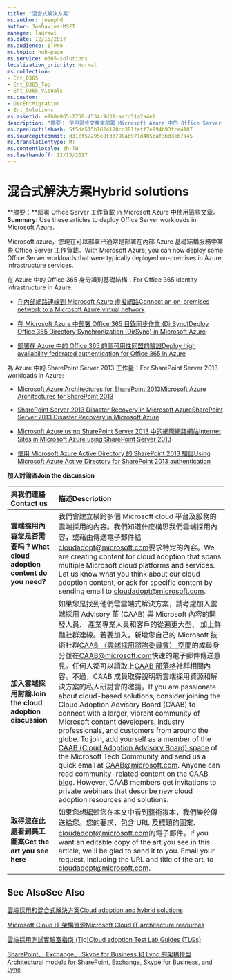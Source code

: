 ```yaml
---
title: "混合式解決方案"
ms.author: josephd
author: JoeDavies-MSFT
manager: laurawi
ms.date: 12/15/2017
ms.audience: ITPro
ms.topic: hub-page
ms.service: o365-solutions
localization_priority: Normal
ms.collection:
- Ent_O365
- Ent_O365_Top
- Ent_O365_Visuals
ms.custom:
- DecEntMigration
- Ent_Solutions
ms.assetid: e9b8e065-2750-4534-9d39-aafd51a2a4e2
description: "摘要： 使用這些文章來部署 Microsoft Azure 中的 Office Server 工作負載。"
ms.openlocfilehash: 5f5de515b1624128cd381feff7e994b93fce4187
ms.sourcegitcommit: d31cf57295e8f3d798ab971d405baf3bd3eb7a45
ms.translationtype: MT
ms.contentlocale: zh-TW
ms.lasthandoff: 12/15/2017
---
```

# <a name="hybrid-solutions"></a><span data-ttu-id="63fe4-103">混合式解決方案</span><span class="sxs-lookup"><span data-stu-id="63fe4-103">Hybrid solutions</span></span>

 <span data-ttu-id="63fe4-104">**摘要：**部署 Office Server 工作負載 in Microsoft Azure 中使用這些文章。</span><span class="sxs-lookup"><span data-stu-id="63fe4-104">**Summary:** Use these articles to deploy Office Server workloads in Microsoft Azure.</span></span>
  
<span data-ttu-id="63fe4-105">Microsoft azure，您現在可以部署已通常是部署在內部 Azure 基礎結構服務中某些 Office Server 工作負載。</span><span class="sxs-lookup"><span data-stu-id="63fe4-105">With Microsoft Azure, you can now deploy some Office Server workloads that were typically deployed on-premises in Azure infrastructure services.</span></span>
  
<span data-ttu-id="63fe4-106">在 Azure 中的 Office 365 身分識別基礎結構：</span><span class="sxs-lookup"><span data-stu-id="63fe4-106">For Office 365 identity infrastructure in Azure:</span></span>
  
- [<span data-ttu-id="63fe4-107">在內部網路連線到 Microsoft Azure 虛擬網路</span><span class="sxs-lookup"><span data-stu-id="63fe4-107">Connect an on-premises network to a Microsoft Azure virtual network</span></span>](connect-an-on-premises-network-to-a-microsoft-azure-virtual-network.md)
    
- [<span data-ttu-id="63fe4-108">在 Microsoft Azure 中部署 Office 365 目錄同步作業 (DirSync)</span><span class="sxs-lookup"><span data-stu-id="63fe4-108">Deploy Office 365 Directory Synchronization (DirSync) in Microsoft Azure</span></span>](deploy-office-365-directory-synchronization-dirsync-in-microsoft-azure.md)
    
- [<span data-ttu-id="63fe4-109">部署在 Azure 中的 Office 365 的高可用性同盟的驗證</span><span class="sxs-lookup"><span data-stu-id="63fe4-109">Deploy high availability federated authentication for Office 365 in Azure</span></span>](deploy-high-availability-federated-authentication-for-office-365-in-azure.md)
    
<span data-ttu-id="63fe4-110">為 Azure 中的 SharePoint Server 2013 工作量：</span><span class="sxs-lookup"><span data-stu-id="63fe4-110">For SharePoint Server 2013 workloads in Azure:</span></span>
  
- [<span data-ttu-id="63fe4-111">Microsoft Azure Architectures for SharePoint 2013</span><span class="sxs-lookup"><span data-stu-id="63fe4-111">Microsoft Azure Architectures for SharePoint 2013</span></span>](microsoft-azure-architectures-for-sharepoint-2013.md)
    
- [<span data-ttu-id="63fe4-112">SharePoint Server 2013 Disaster Recovery in Microsoft Azure</span><span class="sxs-lookup"><span data-stu-id="63fe4-112">SharePoint Server 2013 Disaster Recovery in Microsoft Azure</span></span>](sharepoint-server-2013-disaster-recovery-in-microsoft-azure.md)
    
- [<span data-ttu-id="63fe4-113">Microsoft Azure using SharePoint Server 2013 中的網際網路網站</span><span class="sxs-lookup"><span data-stu-id="63fe4-113">Internet Sites in Microsoft Azure using SharePoint Server 2013</span></span>](internet-sites-in-microsoft-azure-using-sharepoint-server-2013.md)
    
- [<span data-ttu-id="63fe4-114">使用 Microsoft Azure Active Directory 的 SharePoint 2013 驗證</span><span class="sxs-lookup"><span data-stu-id="63fe4-114">Using Microsoft Azure Active Directory for SharePoint 2013 authentication</span></span>](using-microsoft-azure-active-directory-for-sharepoint-2013-authentication.md)
    
<span data-ttu-id="63fe4-115">**加入討論區**</span><span class="sxs-lookup"><span data-stu-id="63fe4-115">**Join the discussion**</span></span>

|<span data-ttu-id="63fe4-116">**與我們連絡**</span><span class="sxs-lookup"><span data-stu-id="63fe4-116">**Contact us**</span></span>|<span data-ttu-id="63fe4-117">**描述**</span><span class="sxs-lookup"><span data-stu-id="63fe4-117">**Description**</span></span>|
|:-----|:-----|
|<span data-ttu-id="63fe4-118">**雲端採用內容您是否需要吗？**</span><span class="sxs-lookup"><span data-stu-id="63fe4-118">**What cloud adoption content do you need?**</span></span> <br/> |<span data-ttu-id="63fe4-p101">我們會建立橫跨多個 Microsoft cloud 平台及服務的雲端採用的內容。我們知道什麼構思我們雲端採用內容，或藉由傳送電子郵件給[cloudadopt@microsoft.com](mailto:cloudadopt@microsoft.com?Subject=[Cloud%20Adoption%20Content%20Feedback]:%20)要求特定的內容。</span><span class="sxs-lookup"><span data-stu-id="63fe4-p101">We are creating content for cloud adoption that spans multiple Microsoft cloud platforms and services. Let us know what you think about our cloud adoption content, or ask for specific content by sending email to [cloudadopt@microsoft.com](mailto:cloudadopt@microsoft.com?Subject=[Cloud%20Adoption%20Content%20Feedback]:%20).  </span></span><br/> |
|<span data-ttu-id="63fe4-121">**加入雲端採用討論**</span><span class="sxs-lookup"><span data-stu-id="63fe4-121">**Join the cloud adoption discussion**</span></span> <br/> |<span data-ttu-id="63fe4-p102">如果您是找到他們需雲端式解決方案，請考慮加入雲端採用 Advisory 董 (CAAB) 與 Microsoft 內容的開發人員、 產業專業人員和客戶的從遍更大型、 加上鮮豔社群連線。若要加入，新增您自己的 Microsoft 技術社群[CAAB （雲端採用諮詢委員會） 空間](https://aka.ms/caab)的成員身分並在[CAAB@microsoft.com](mailto:caab@microsoft.com?Subject=I%20just%20joined%20the%20Cloud%20Adoption%20Advisory%20Board!)快速的電子郵件傳送意見。任何人都可以讀取上[CAAB 部落格](https://blogs.technet.com/b/solutions_advisory_board/)社群相關內容。不過，CAAB 成員取得說明新雲端採用資源和解決方案的私人研討會的邀請。</span><span class="sxs-lookup"><span data-stu-id="63fe4-p102">If you are passionate about cloud-based solutions, consider joining the Cloud Adoption Advisory Board (CAAB) to connect with a larger, vibrant community of Microsoft content developers, industry professionals, and customers from around the globe. To join, add yourself as a member of the [CAAB (Cloud Adoption Advisory Board) space](https://aka.ms/caab) of the Microsoft Tech Community and send us a quick email at [CAAB@microsoft.com](mailto:caab@microsoft.com?Subject=I%20just%20joined%20the%20Cloud%20Adoption%20Advisory%20Board!). Anyone can read community-related content on the [CAAB blog](https://blogs.technet.com/b/solutions_advisory_board/). However, CAAB members get invitations to private webinars that describe new cloud adoption resources and solutions.  </span></span><br/> |
|<span data-ttu-id="63fe4-125">**取得您在此處看到美工圖案**</span><span class="sxs-lookup"><span data-stu-id="63fe4-125">**Get the art you see here**</span></span> <br/> |<span data-ttu-id="63fe4-p103">如果您想編輯您在本文中看到藝術複本，我們樂於傳送給您。您的要求，包含 URL 及標題的圖案、 [cloudadopt@microsoft.com](mailto:cloudadopt@microsoft.com?subject=[Art%20Request]:%20)的電子郵件。</span><span class="sxs-lookup"><span data-stu-id="63fe4-p103">If you want an editable copy of the art you see in this article, we'll be glad to send it to you. Email your request, including the URL and title of the art, to [cloudadopt@microsoft.com](mailto:cloudadopt@microsoft.com?subject=[Art%20Request]:%20).  </span></span><br/> |
   
## <a name="see-also"></a><span data-ttu-id="63fe4-128">See Also</span><span class="sxs-lookup"><span data-stu-id="63fe4-128">See Also</span></span>

[<span data-ttu-id="63fe4-129">雲端採用和混合式解決方案</span><span class="sxs-lookup"><span data-stu-id="63fe4-129">Cloud adoption and hybrid solutions</span></span>](cloud-adoption-and-hybrid-solutions.md)
  
[<span data-ttu-id="63fe4-130">Microsoft Cloud IT 架構資源</span><span class="sxs-lookup"><span data-stu-id="63fe4-130">Microsoft Cloud IT architecture resources</span></span>](microsoft-cloud-it-architecture-resources.md)
  
[<span data-ttu-id="63fe4-131">雲端採用測試實驗室指南 (Tlg)</span><span class="sxs-lookup"><span data-stu-id="63fe4-131">Cloud adoption Test Lab Guides (TLGs)</span></span>](cloud-adoption-test-lab-guides-tlgs.md)
  
[<span data-ttu-id="63fe4-132">SharePoint、 Exchange、 Skype for Business 和 Lync 的架構模型</span><span class="sxs-lookup"><span data-stu-id="63fe4-132">Architectural models for SharePoint, Exchange, Skype for Business, and Lync</span></span>](architectural-models-for-sharepoint-exchange-skype-for-business-and-lync.md)


